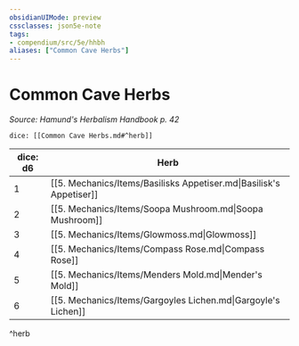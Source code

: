 ```yaml
---
obsidianUIMode: preview
cssclasses: json5e-note
tags:
- compendium/src/5e/hhbh
aliases: ["Common Cave Herbs"]
---
```

# Common Cave Herbs
*Source: Hamund's Herbalism Handbook p. 42* 

`dice: [[Common Cave Herbs.md#^herb]]`

| dice: d6 | Herb |
|----------|------|
| 1 | [[5. Mechanics/Items/Basilisks Appetiser.md\|Basilisk's Appetiser]] |
| 2 | [[5. Mechanics/Items/Soopa Mushroom.md\|Soopa Mushroom]] |
| 3 | [[5. Mechanics/Items/Glowmoss.md\|Glowmoss]] |
| 4 | [[5. Mechanics/Items/Compass Rose.md\|Compass Rose]] |
| 5 | [[5. Mechanics/Items/Menders Mold.md\|Mender's Mold]] |
| 6 | [[5. Mechanics/Items/Gargoyles Lichen.md\|Gargoyle's Lichen]] |
^herb